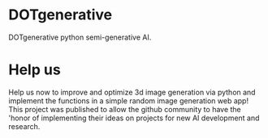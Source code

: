 # DOTgenerative
DOTgenerative python semi-generative AI.

# Help us
Help us now to improve and optimize 3d image generation via python and implement the functions 
in a simple random image generation web app! This project was published to allow the github community
to have the 'honor of implementing their ideas on projects for new AI development and research.
